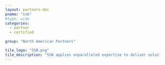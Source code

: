 ```yaml
---
layout: partners-doc
pname: "ssb"
#type: wide
categories: 
  - partner
  - certified
  
group: "North American Partners"

tile_logo: "SSB.png"
tile_description: "SSB applies unparalleled expertise to deliver solutions to complex business problems.  We provide a clear picture of the business - comprised of any number of data and information inputs - in an elegant and simplified manner.  With more than 40 sports clients, SSB is deeply rooted in the industry. Visit us at https://ssbinfo.com/"
---
```

